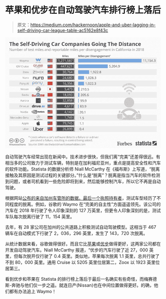 # 苹果和优步在自动驾驶汽车排行榜上落后

> 原文：<https://medium.com/hackernoon/apple-and-uber-lagging-in-self-driving-car-league-table-ac5162e8f43c>

![](img/cd32d5ba19a75ac58f6b2140402c62f8.png)

自动驾驶汽车经常出现在新闻中。技术进步很快，但我们离“完美”还差得很远。有相当多的公司致力于测试车辆，特别是在加利福尼亚州，重点是提高安全性和汽车的软件功能。Statista 的数据分析师 Niall McCarthy 在《福布斯》上写道，“脱离接触及其原因是测试过程的关键部分。”什么是“脱离”？脱离是指当汽车的软件检测到问题，或者司机看到一些危险即将到来，然后能够控制汽车，所以它不再是自动驾驶。

根据网站[公布的来自加州车管所的数据，最后一个执照持有者](https://thelastdriverlicenseholder.com/2019/02/13/update-disengagement-reports-2018-final-results/)，测试车型经历了不同程度的脱离。例如，谷歌的 Waymo 在“完美的自主性”方面遥遥领先。该公司的汽车在 2018 年行驶了令人印象深刻的 127 万英里，但更令人印象深刻的是，测试车队每次脱离行驶了 11，154 英里。

去年，有 28 家公司在加州的公共道路上积极测试自动驾驶模型。这相当于 467 辆车在自动模式下行驶了 2，036，296 英里，发生了 143，720 次脱离。

从统计数据来看，谷歌做得很好。而且它比[苹果](https://hackernoon.com/tagged/apple)或[优步](https://hackernoon.com/tagged/uber)做得更好，这两家公司都在开发自动驾驶汽车。Niall McCarthy 报道，“优步的汽车行驶了近 27，000 英里，但每次脱开仅行驶了 0.4 英里。类似地，苹果每次脱离 1.1 英里，总共行驶了不到 80，000 英里。通用 Cruise 以 5205 英里位居第二，Zoox 以 1923 英里位居第三。

看到优步和苹果在 Statista 的排行榜上落后于最后一名确实有些奇怪，而梅赛德斯-奔驰与他们仅一步之遥。就连日产(Nissan)也在中间位置做得更好。的确，他们都有办法追上 Waymo！